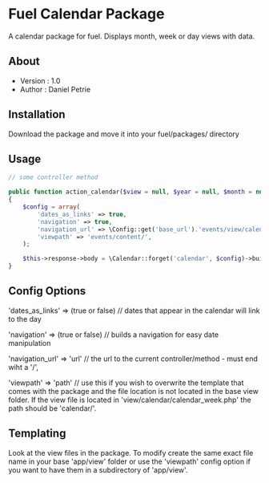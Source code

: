 # Fuel Calendar Package

A calendar package for fuel. Displays month, week or day views with data.

## About

* Version : 1.0
* Author : Daniel Petrie

## Installation

Download the package and move it into your fuel/packages/ directory

## Usage

```php
// some controller method

public function action_calendar($view = null, $year = null, $month = null, $day = null)
{
	$config = array(
		'dates_as_links' => true,
		'navigation' => true,
		'navigation_url' => \Config::get('base_url').'events/view/calendar/',
		'viewpath' => 'events/content/',
	);

	$this->response->body = \Calendar::forget('calendar', $config)->build($view, $year, $month, $day);
}
```

## Config Options

'dates_as_links' => (true or false) // dates that appear in the calendar will link to the day

'navigation' => (true or false) // builds a navigation for easy date manipulation

'navigation_url' => 'url' // the url to the current controller/method - must end wiht a '/',

'viewpath' => 'path' // use this if you wish to overwrite the template that comes with the package and the file location is not located in the base view folder. If the view file is located in 'view/calendar/calendar_week.php' the path should be 'calendar/'.


## Templating

Look at the view files in the package. To modify create the same exact file name in your base 'app/view' folder or use the 'viewpath' config option if you want to have them in a subdirectory of 'app/view'.